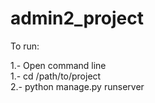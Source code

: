 # admin2_project

To run:

1.- Open command line  <br/>
1.- cd /path/to/project  <br/>
2.- python manage.py runserver
